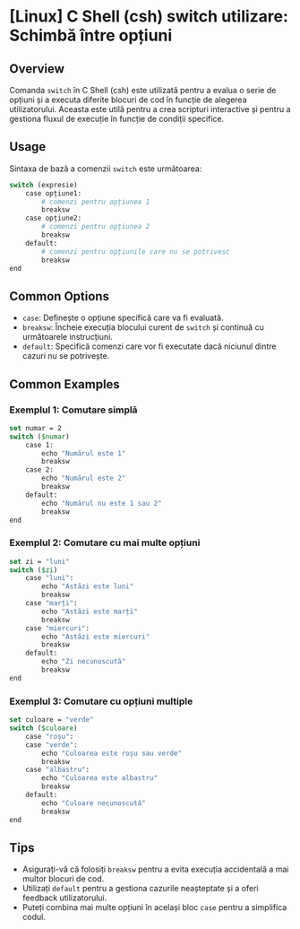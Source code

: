 # [Linux] C Shell (csh) switch utilizare: Schimbă între opțiuni

## Overview
Comanda `switch` în C Shell (csh) este utilizată pentru a evalua o serie de opțiuni și a executa diferite blocuri de cod în funcție de alegerea utilizatorului. Aceasta este utilă pentru a crea scripturi interactive și pentru a gestiona fluxul de execuție în funcție de condiții specifice.

## Usage
Sintaxa de bază a comenzii `switch` este următoarea:

```csh
switch (expresie)
    case opțiune1:
        # comenzi pentru opțiunea 1
        breaksw
    case opțiune2:
        # comenzi pentru opțiunea 2
        breaksw
    default:
        # comenzi pentru opțiunile care nu se potrivesc
        breaksw
end
```

## Common Options
- `case`: Definește o opțiune specifică care va fi evaluată.
- `breaksw`: Încheie execuția blocului curent de `switch` și continuă cu următoarele instrucțiuni.
- `default`: Specifică comenzi care vor fi executate dacă niciunul dintre cazuri nu se potrivește.

## Common Examples

### Exemplul 1: Comutare simplă
```csh
set numar = 2
switch ($numar)
    case 1:
        echo "Numărul este 1"
        breaksw
    case 2:
        echo "Numărul este 2"
        breaksw
    default:
        echo "Numărul nu este 1 sau 2"
        breaksw
end
```

### Exemplul 2: Comutare cu mai multe opțiuni
```csh
set zi = "luni"
switch ($zi)
    case "luni":
        echo "Astăzi este luni"
        breaksw
    case "marți":
        echo "Astăzi este marți"
        breaksw
    case "miercuri":
        echo "Astăzi este miercuri"
        breaksw
    default:
        echo "Zi necunoscută"
        breaksw
end
```

### Exemplul 3: Comutare cu opțiuni multiple
```csh
set culoare = "verde"
switch ($culoare)
    case "roșu":
    case "verde":
        echo "Culoarea este roșu sau verde"
        breaksw
    case "albastru":
        echo "Culoarea este albastru"
        breaksw
    default:
        echo "Culoare necunoscută"
        breaksw
end
```

## Tips
- Asigurați-vă că folosiți `breaksw` pentru a evita execuția accidentală a mai multor blocuri de cod.
- Utilizați `default` pentru a gestiona cazurile neașteptate și a oferi feedback utilizatorului.
- Puteți combina mai multe opțiuni în același bloc `case` pentru a simplifica codul.